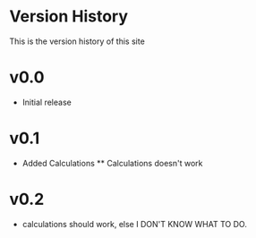 # Version History

This is the version history of this site

# v0.0
* Initial release

# v0.1
* Added Calculations
** Calculations doesn't work

# v0.2
* calculations should work, else I DON'T KNOW WHAT TO DO.